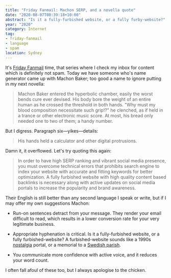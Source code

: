 ```yaml
---
title: "Friday Fanmail: Machon SERP, and a novella quote"
date: "2020-08-07T08:39:18+10:00"
abstract: "Is it a fully-furbished website, or a fully furby-website?"
year: "2020"
category: Internet
tag:
- friday-fanmail
- language
- spam
location: Sydney
---
```

It's [Friday Fanmail](https://rubenerd.com/tag/spam/) time, that series where I check my inbox for content which is definitely not spam. Today we have someone who's name generator came up with Machon Baker; too good a name to ignore putting in my next novella:

> Machon Baker entered the hyperbolic chamber, easily the worst bends cure ever devised. His body bore the weight of an entire human as he crossed the threshold in both hands. "Why must my blood composition necessitate such grip!?" he clenched, as if held in a trance or other electronic music score. At most, his bread only needed one to two of them; a handy number.
 
But I digress. Paragraph six&mdash;yikes&mdash;details:

> His hands held a calculator and other digital protrusions.

Damn it, it overflowed. Let's try quoting this again:

> In order to have high SERP ranking and vibrant social media presence, you must overcome technical errors that prohibits search engine to index your website with accurate and fitting keywords for better optimization. A fully furbished website with high quality content based backlinks is necessary along with active updates on social media portals to increase the popularity and brand awareness.

Their English is still better than any second language I speak or write, but if I may offer my own suggestions Machon:

* Run-on sentences detract from your message. They render your email difficult to read, which results in a lower conversion rate for your very legitimate business.

* Appropriate hyphenation is critical. Is it a fully-furbished website, or a fully furbished-website? A furbished-website sounds like a 1990s [nostalgia](https://en.wikipedia.org/wiki/Furby) portal, or a memorial to a [Swedish parish](https://en.wikipedia.org/wiki/Furby,_Sweden).

* You communicate more confidence with active voice, and it reduces your word count.

I often fall afoul of these too, but I always apologise to the chicken.
